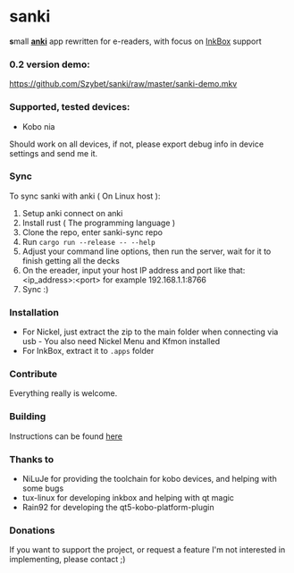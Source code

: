 # sanki
**s**mall [**anki**](https://apps.ankiweb.net) app rewritten for e-readers, with focus on [InkBox](https://github.com/Kobo-InkBox/inkbox) support

### 0.2 version demo:
https://github.com/Szybet/sanki/raw/master/sanki-demo.mkv

### Supported, tested devices:
- Kobo nia

Should work on all devices, if not, please export debug info in device settings and send me it.

### Sync
To sync sanki with anki ( On Linux host ):
1. Setup anki connect on anki
2. Install rust ( The programming language )
3. Clone the repo, enter sanki-sync repo
4. Run `cargo run --release -- --help`
5. Adjust your command line options, then run the server, wait for it to finish getting all the decks
6. On the ereader, input your host IP address and port like that: <ip_address>:\<port> for example 192.168.1.1:8766
7. Sync :)

### Installation
- For Nickel, just extract the zip to the main folder when connecting via usb - You also need Nickel Menu and Kfmon installed
- For InkBox, extract it to `.apps` folder

### Contribute
Everything really is welcome. 

### Building
Instructions can be found [here](https://github.com/Szybet/kobo-nia-audio/tree/main/apps-on-kobo)

### Thanks to
- NiLuJe for providing the toolchain for kobo devices, and helping with some bugs
- tux-linux for developing inkbox and helping with qt magic
- Rain92 for developing the qt5-kobo-platform-plugin

### Donations
If you want to support the project, or request a feature I'm not interested in implementing, please contact ;)
